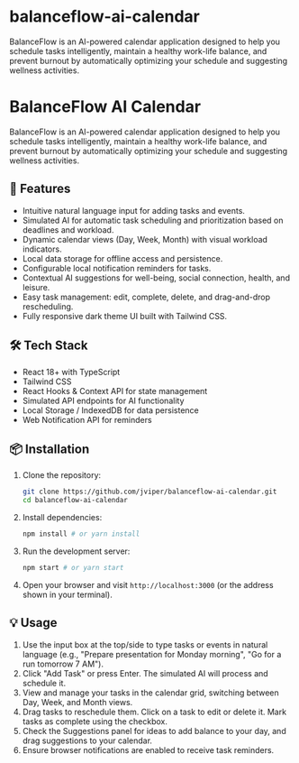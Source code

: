 # balanceflow-ai-calendar
BalanceFlow is an AI-powered calendar application designed to help you schedule tasks intelligently, maintain a healthy work-life balance, and prevent burnout by automatically optimizing your schedule and suggesting wellness activities.

# BalanceFlow AI Calendar

BalanceFlow is an AI-powered calendar application designed to help you schedule tasks intelligently, maintain a healthy work-life balance, and prevent burnout by automatically optimizing your schedule and suggesting wellness activities.

## 🚀 Features
- Intuitive natural language input for adding tasks and events.
- Simulated AI for automatic task scheduling and prioritization based on deadlines and workload.
- Dynamic calendar views (Day, Week, Month) with visual workload indicators.
- Local data storage for offline access and persistence.
- Configurable local notification reminders for tasks.
- Contextual AI suggestions for well-being, social connection, health, and leisure.
- Easy task management: edit, complete, delete, and drag-and-drop rescheduling.
- Fully responsive dark theme UI built with Tailwind CSS.

## 🛠 Tech Stack
- React 18+ with TypeScript
- Tailwind CSS
- React Hooks & Context API for state management
- Simulated API endpoints for AI functionality
- Local Storage / IndexedDB for data persistence
- Web Notification API for reminders

## 📦 Installation
1.  Clone the repository:
    ```bash
    git clone https://github.com/jviper/balanceflow-ai-calendar.git
    cd balanceflow-ai-calendar
    ```
2.  Install dependencies:
    ```bash
    npm install # or yarn install
    ```
3.  Run the development server:
    ```bash
    npm start # or yarn start
    ```
4.  Open your browser and visit `http://localhost:3000` (or the address shown in your terminal).

## 💡 Usage
1.  Use the input box at the top/side to type tasks or events in natural language (e.g., "Prepare presentation for Monday morning", "Go for a run tomorrow 7 AM").
2.  Click "Add Task" or press Enter. The simulated AI will process and schedule it.
3.  View and manage your tasks in the calendar grid, switching between Day, Week, and Month views.
4.  Drag tasks to reschedule them. Click on a task to edit or delete it. Mark tasks as complete using the checkbox.
5.  Check the Suggestions panel for ideas to add balance to your day, and drag suggestions to your calendar.
6.  Ensure browser notifications are enabled to receive task reminders.
